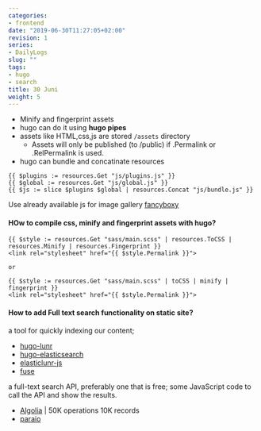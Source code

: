 ```yaml
---
categories:
- frontend
date: "2019-06-30T11:27:05+02:00"
revision: 1
series:
- DailyLogs
slug: ""
tags:
- hugo
- search
title: 30 Juni
weight: 5
---
```


* Minify and fingerprint assets
* hugo can do it using **hugo pipes**
* assets like HTML,css,js are stored `/assets` directory
  * Assets will only be published (to /public) if .Permalink or .RelPermalink is used.
* hugo can bundle and concatinate resources

```
{{ $plugins := resources.Get "js/plugins.js" }}
{{ $global := resources.Get "js/global.js" }}
{{ $js := slice $plugins $global | resources.Concat "js/bundle.js" }}
```

Use already available js for image gallery [fancyboxy][fancybox]

[fancybox]: http://fancybox.net/

<!-- more -->

#### HOw to compile css, minify and fingerprint assets with hugo? 

```
{{ $style := resources.Get "sass/main.scss" | resources.ToCSS | resources.Minify | resources.Fingerprint }}
<link rel="stylesheet" href="{{ $style.Permalink }}">

or

{{ $style := resources.Get "sass/main.scss" | toCSS | minify | fingerprint }}
<link rel="stylesheet" href="{{ $style.Permalink }}">
```

#### How to add Full text search functionality on static site?

a tool for quickly indexing our content;

* [hugo-lunr][hugo-lunr]
* [hugo-elasticsearch][hugo-elasticsearch]
* [elasticlunr-js][elasticlunr-js]
* [fuse][fuse]

[hugo-lunr]: https://www.npmjs.com/package/hugo-lunr
[hugo-elasticsearch]: https://www.npmjs.com/package/hugo-elasticsearch
[elasticlunr-js]: http://elasticlunr.com/
[fuse]: https://fusejs.io/

a full-text search API, preferably one that is free;
some JavaScript code to call the API and show the results.

* [Algolia][Algolia] | 50K operations 10K records
* [paraio](https://paraio.com/#pricing)

[Algolia]: https://www.algolia.com/pricing/